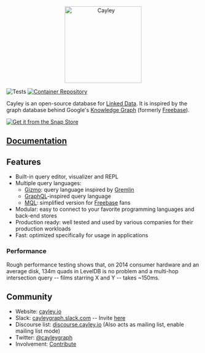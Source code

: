 <div align="center">
  <a href="https://github.com/cayleygraph/cayley">
    <img width="200" src="https://github.com/cayleygraph/branding/raw/master/cayley_bottom.png" alt="Cayley">
  </a>
</div>

![Tests](https://github.com/cayleygraph/cayley/actions/workflows/build-and-release.yml/badge.svg)
[![Container Repository](https://img.shields.io/docker/cloud/build/cayleygraph/cayley "Container Repository")](https://hub.docker.com/r/cayleygraph/cayley)

Cayley is an open-source database for [Linked Data](https://www.w3.org/standards/semanticweb/data). It is inspired by the graph database behind Google's [Knowledge Graph](https://en.wikipedia.org/wiki/Knowledge_Graph) (formerly [Freebase](https://en.wikipedia.org/wiki/Freebase_(database))).

[![Get it from the Snap Store](https://snapcraft.io/static/images/badges/en/snap-store-white.svg)](https://snapcraft.io/cayley)

## [Documentation](https://cayley.gitbook.io/cayley/)

## Features

- Built-in query editor, visualizer and REPL
- Multiple query languages:
  - [Gizmo](./docs/gizmoapi.md): query language inspired by [Gremlin](https://tinkerpop.apache.org/gremlin.html)
  - [GraphQL](./docs/graphql.md)-inspired query language
  - [MQL](./docs/mql.md): simplified version for [Freebase](https://en.wikipedia.org/wiki/Freebase_(database)) fans
- Modular: easy to connect to your favorite programming languages and back-end stores
- Production ready: well tested and used by various companies for their production workloads
- Fast: optimized specifically for usage in applications

### Performance

Rough performance testing shows that, on 2014 consumer hardware and an average disk, 134m quads in LevelDB is no problem and a multi-hop intersection query -- films starring X and Y -- takes ~150ms.

## Community

- Website: [cayley.io](https://cayley.io)
- Slack: [cayleygraph.slack.com](https://cayleygraph.slack.com) -- Invite [here](https://cayley-slackin.herokuapp.com/)
- Discourse list: [discourse.cayley.io](https://discourse.cayley.io) (Also acts as mailing list, enable mailing list mode)
- Twitter: [@cayleygraph](https://twitter.com/cayleygraph)
- Involvement: [Contribute](./docs/contributing.md)
